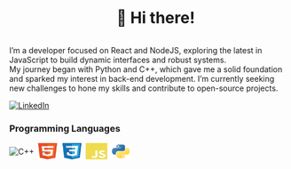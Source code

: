<div id="user-content-toc">
  <ul align="center">
    <summary><h1 style="display: inline-block">👋 Hi there! </h1></summary>
</div>
<p>
  I’m a developer focused on React and NodeJS, exploring the latest in JavaScript to build dynamic interfaces and robust systems.<br>My journey began with Python and C++, which gave me a solid foundation and sparked my interest in back-end development. I’m currently seeking new challenges to hone my skills and contribute to open-source projects.
</p>

[![LinkedIn](https://img.shields.io/badge/LinkedIn-0077B5?style=for-the-badge&logo=linkedin&logoColor=white)](https://www.linkedin.com/in/danton-bernardo-oliveira-de-souza-069a59278/)

<div>
    <h3>Programming Languages</h3>
    <img align="center" alt="C++" height="30" width="40" src="https://upload.wikimedia.org/wikipedia/commons/1/18/ISO_C%2B%2B_Logo.svg">
    <img align="center" alt="HTML" height="30" width="40" src="https://raw.githubusercontent.com/devicons/devicon/master/icons/html5/html5-original.svg">
    <img align="center" alt="CSS" height="30" width="40" src="https://raw.githubusercontent.com/devicons/devicon/master/icons/css3/css3-original.svg">
    <img align="center" alt="Js" height="30" width="40" src="https://raw.githubusercontent.com/devicons/devicon/master/icons/javascript/javascript-plain.svg">
    <img align="center" alt="Python" height="30" width="40" src="https://raw.githubusercontent.com/devicons/devicon/master/icons/python/python-original.svg">
  </div>

